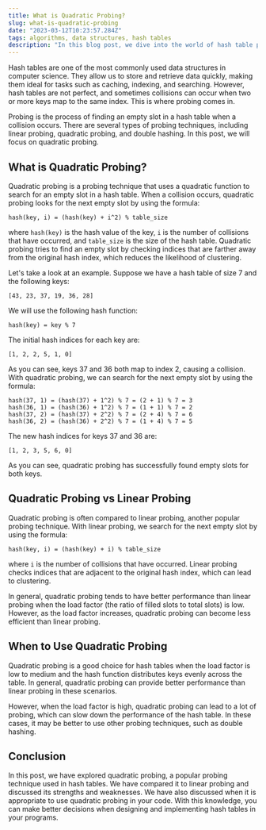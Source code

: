 ```yaml
---
title: What is Quadratic Probing?
slug: what-is-quadratic-probing
date: "2023-03-12T10:23:57.284Z"
tags: algorithms, data structures, hash tables
description: "In this blog post, we dive into the world of hash table probing and explore quadratic probing in detail. We compare it with other types of probing and discuss its strengths and weaknesses. By the end of this post, readers will have a better understanding of quadratic probing and when to use it in their code."
---
```


Hash tables are one of the most commonly used data structures in computer science. They allow us to store and retrieve data quickly, making them ideal for tasks such as caching, indexing, and searching. However, hash tables are not perfect, and sometimes collisions can occur when two or more keys map to the same index. This is where probing comes in.

Probing is the process of finding an empty slot in a hash table when a collision occurs. There are several types of probing techniques, including linear probing, quadratic probing, and double hashing. In this post, we will focus on quadratic probing.

## What is Quadratic Probing?

Quadratic probing is a probing technique that uses a quadratic function to search for an empty slot in a hash table. When a collision occurs, quadratic probing looks for the next empty slot by using the formula:

```
hash(key, i) = (hash(key) + i^2) % table_size
```

where `hash(key)` is the hash value of the key, `i` is the number of collisions that have occurred, and `table_size` is the size of the hash table. Quadratic probing tries to find an empty slot by checking indices that are farther away from the original hash index, which reduces the likelihood of clustering.

Let's take a look at an example. Suppose we have a hash table of size 7 and the following keys:

```
[43, 23, 37, 19, 36, 28]
```

We will use the following hash function:

```
hash(key) = key % 7
```

The initial hash indices for each key are:

```
[1, 2, 2, 5, 1, 0]
```

As you can see, keys 37 and 36 both map to index 2, causing a collision. With quadratic probing, we can search for the next empty slot by using the formula:

```
hash(37, 1) = (hash(37) + 1^2) % 7 = (2 + 1) % 7 = 3
hash(36, 1) = (hash(36) + 1^2) % 7 = (1 + 1) % 7 = 2
hash(37, 2) = (hash(37) + 2^2) % 7 = (2 + 4) % 7 = 6
hash(36, 2) = (hash(36) + 2^2) % 7 = (1 + 4) % 7 = 5
```

The new hash indices for keys 37 and 36 are:

```
[1, 2, 3, 5, 6, 0]
```

As you can see, quadratic probing has successfully found empty slots for both keys.

## Quadratic Probing vs Linear Probing

Quadratic probing is often compared to linear probing, another popular probing technique. With linear probing, we search for the next empty slot by using the formula:

```
hash(key, i) = (hash(key) + i) % table_size
```

where `i` is the number of collisions that have occurred. Linear probing checks indices that are adjacent to the original hash index, which can lead to clustering.

In general, quadratic probing tends to have better performance than linear probing when the load factor (the ratio of filled slots to total slots) is low. However, as the load factor increases, quadratic probing can become less efficient than linear probing.

## When to Use Quadratic Probing

Quadratic probing is a good choice for hash tables when the load factor is low to medium and the hash function distributes keys evenly across the table. In general, quadratic probing can provide better performance than linear probing in these scenarios.

However, when the load factor is high, quadratic probing can lead to a lot of probing, which can slow down the performance of the hash table. In these cases, it may be better to use other probing techniques, such as double hashing.

## Conclusion

In this post, we have explored quadratic probing, a popular probing technique used in hash tables. We have compared it to linear probing and discussed its strengths and weaknesses. We have also discussed when it is appropriate to use quadratic probing in your code. With this knowledge, you can make better decisions when designing and implementing hash tables in your programs.